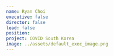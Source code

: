 ```yaml
---
name: Ryan Choi
executive: false
director: false
lead: false
position: 
project: COVID South Korea
image: ../assets/default_exec_image.png
---
```

